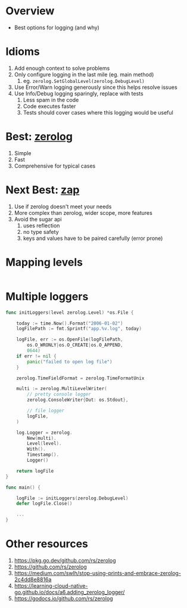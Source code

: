 # Overview
- Best options for logging (and why)


# Idioms
1. Add enough context to solve problems
1. Only configure logging in the last mile (eg. main method)
    1. eg. `zerolog.SetGlobalLevel(zerolog.DebugLevel)`
1. Use Error/Warn logging generously since this helps resolve issues
1. Use Info/Debug logging sparingly, replace with tests
    1. Less spam in the code
    1. Code executes faster
    1. Tests should cover cases where this logging would be useful


# Best: [zerolog](https://github.com/rs/zerolog)
1. Simple
1. Fast
1. Comprehensive for typical cases


# Next Best: [zap](https://github.com/uber-go/zap)
1. Use if zerolog doesn't meet your needs
1. More complex than zerolog, wider scope, more features
1. Avoid the sugar api
    1. uses reflection
    1. no type safety
    1. keys and values have to be paired carefully (error prone)


# Mapping levels
```go
```

# Multiple loggers
```go
func initLoggers(level zerolog.Level) *os.File {

	today := time.Now().Format("2006-01-02")
	logFilePath := fmt.Sprintf("app.%v.log", today)

	logFile, err := os.OpenFile(logFilePath,
		os.O_WRONLY|os.O_CREATE|os.O_APPEND,
		0644)
	if err != nil {
		panic("failed to open log file")
	}

	zerolog.TimeFieldFormat = zerolog.TimeFormatUnix

	multi := zerolog.MultiLevelWriter(
		// pretty console logger
		zerolog.ConsoleWriter{Out: os.Stdout},

		// file logger
		logFile,
	)

	log.Logger = zerolog.
		New(multi).
		Level(level).
		With().
		Timestamp().
		Logger()

	return logFile
}

func main() {

	logFile := initLoggers(zerolog.DebugLevel)
	defer logFile.Close()

    ...
}
```


# Other resources
1. https://pkg.go.dev/github.com/rs/zerolog
1. https://github.com/rs/zerolog
1. https://medium.com/swlh/stop-using-prints-and-embrace-zerolog-2c4dd8e8816a
1. https://learning-cloud-native-go.github.io/docs/a6.adding_zerolog_logger/
1. https://godocs.io/github.com/rs/zerolog

